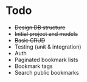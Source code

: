 # Todo

- ~~Design DB structure~~
- ~~Initial project and models~~
- ~~Basic CRUD~~
- Testing (~~unit~~ & integration)
- Auth
- Paginated bookmark lists
- Bookmark tags
- Search public bookmarks
